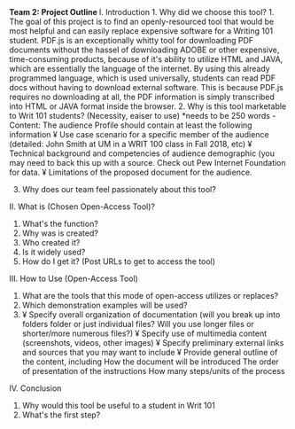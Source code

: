 <b>
Team 2: Project Outline
</b>
I. Introduction
  1. Why did we choose this tool?
  1. The goal of this project is to find an openly-resourced tool that would be most helpful and can easily replace expensive software for a Writing 101 student. PDF.js is an exceptionally whitty tool for downloading PDF documents without the hassel of downloading ADOBE or other expensive, time-consuming products, because of it's ability to utilize HTML and JAVA, which are essentially the language of the internet. By using this already programmed language, which is used universally, students can read PDF docs without having to download external software. This is because PDF.js requires no downloading at all, the PDF information is simply transcribed into HTML or JAVA format inside the browser. 
  2. Why is this tool marketable to Writ 101 students? (Necessity, eaiser to use) *needs to be 250 words 
       -Content: The audience Profile should contain at least the following information
¥	Use case scenario for a specific member of the audience (detailed: John Smith at UM in a WRIT 100 class in Fall 2018, etc)
¥	Technical background and competencies of audience demographic (you may need to back this up with a source. Check out Pew Internet Foundation for data.
¥	Limitations of the proposed document for the audience.

  3. Why does our team feel passionately about this tool?

II. What is (Chosen Open-Access Tool)?
  1. What's the function?
  2. Why was is created?  
  3. Who created it?
  4. Is it widely used?
  5. How do I get it? (Post URLs to get to access the tool)

III. How to Use (Open-Access Tool)
  1. What are the tools that this mode of open-access utilizes or replaces?
  2. Which demonstration examples will be used?
  3. ¥	Specify overall organization of documentation (will you break up into folders folder or just individual files? Will you use longer files or shorter/more numerous files?)
¥	Specify use of multimedia content (screenshots, videos, other images)
¥	Specify preliminary external links and sources that you may want to include
¥	Provide general outline of the content, including
	How the document will be introduced
	The order of presentation of the instructions
	How many steps/units of the process

                                                                  
IV. Conclusion
  1. Why would this tool be useful to a student in Writ 101
  2. What's the first step?
